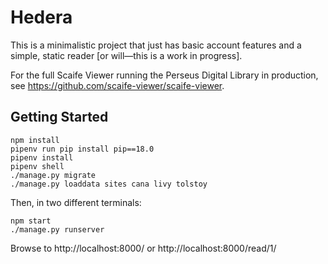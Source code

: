 # Hedera

This is a minimalistic project that just has basic account features and a simple, static reader [or will—this is a work in progress].

For the full Scaife Viewer running the Perseus Digital Library in production, see <https://github.com/scaife-viewer/scaife-viewer>.

## Getting Started

```
npm install
pipenv run pip install pip==18.0
pipenv install
pipenv shell
./manage.py migrate
./manage.py loaddata sites cana livy tolstoy
```

Then, in two different terminals:

```
npm start
./manage.py runserver
```

Browse to http://localhost:8000/ or http://localhost:8000/read/1/
